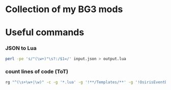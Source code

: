 # Collection of my BG3 mods

# Useful commands

### JSON to Lua

```sh
perl -pe 's/"(\w+)"\s?:/$1=/' input.json > output.lua
```

### count lines of code (ToT)
```sh
rg "^(\s+\w+|\w)" -c -g '*.lua' -g '!**/Templates/**' -g '!OsirisEventDebug.lua' | awk -F':' '{sum += $2} END {print sum}'
```
